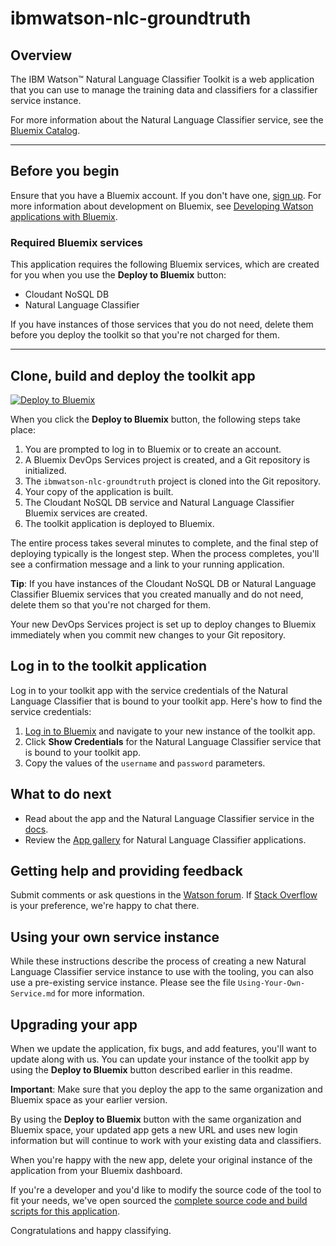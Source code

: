 # ibmwatson-nlc-groundtruth

## Overview

The IBM Watson&trade; Natural Language Classifier Toolkit is a web application that you can use to manage the training data and classifiers for a classifier service instance. 

For more information about the Natural Language Classifier service, see the [Bluemix Catalog](https://console.ng.bluemix.net/catalog/natural-language-classifier/).


***

## Before you begin
Ensure that you have a Bluemix account. If you don't have one, [sign up](https://apps.admin.ibmcloud.com/manage/trial/bluemix.html?cm_mmc=WatsonDeveloperCloud-_-LandingSiteGetStarted-_-x-_-CreateAnAccountOnBluemixCLI). For more information about development on Bluemix, see [Developing Watson applications with Bluemix](http://www.ibm.com/smarterplanet/us/en/ibmwatson/developercloud/doc/getting_started/gs-bluemix.shtml).
  

### Required Bluemix services
This application requires the following Bluemix services, which are created for you when you use the **Deploy to Bluemix** button: 

- Cloudant NoSQL DB
- Natural Language Classifier

If you have instances of those services that you do not need, delete them before you deploy the toolkit so that you're not charged for them.


***


## Clone, build and deploy the toolkit app

[![Deploy to Bluemix](https://bluemix.net/deploy/button.png)](https://bluemix.net/deploy)

When you click the **Deploy to Bluemix** button, the following steps take place:

1. You are prompted to log in to Bluemix or to create an account.
2. A Bluemix DevOps Services project is created, and a Git repository is initialized.
3. The `ibmwatson-nlc-groundtruth` project is cloned into the Git repository.
4. Your copy of the application is built.
5. The Cloudant NoSQL DB service and Natural Language Classifier Bluemix services are created.
6. The toolkit application is deployed to Bluemix.

The entire process takes several minutes to complete, and the final step of deploying typically is the longest step. When the process completes, you'll see a confirmation message and a link to your running application. 

**Tip**: If you have instances of the Cloudant NoSQL DB or Natural Language Classifier Bluemix services that you created manually and do not need, delete them so that you're not charged for them.

Your new DevOps Services project is set up to deploy changes to Bluemix immediately when you commit new changes to your Git repository.


## Log in to the toolkit application

Log in to your toolkit app with the service credentials of the Natural Language Classifier that is bound to your toolkit app. Here's how to find the service credentials: 

1. [Log in to Bluemix](https://console.ng.bluemix.net/) and navigate to your new instance of the toolkit app.
2. Click **Show Credentials** for the Natural Language Classifier service that is bound to your toolkit app.
3. Copy the values of the `username` and `password` parameters.


## What to do next

- Read about the app and the Natural Language Classifier service in the [docs](http://www.ibm.com/smarterplanet/us/en/ibmwatson/developercloud/doc/nl-classifier/tool_overview.shtml). 
- Review the [App gallery](http://www.ibm.com/smarterplanet/us/en/ibmwatson/developercloud/gallery.html) for Natural Language Classifier applications.


## Getting help and providing feedback

Submit comments or ask questions in the [Watson forum](https://developer.ibm.com/answers/smartspace/watson/). If [Stack Overflow](http://stackoverflow.com/questions/tagged/ibm-watson) is your preference, we're happy to chat there.

## Using your own service instance

While these instructions describe the process of creating a new Natural Language Classifier service instance to use with the tooling, you can also use a pre-existing service instance. Please see the file `Using-Your-Own-Service.md` for more information.

## Upgrading your app

When we update the application, fix bugs, and add features, you'll want to update along with us. You can update your instance of the toolkit app by using the **Deploy to Bluemix** button described earlier in this readme. 

**Important**: Make sure that you deploy the app to the same organization and Bluemix space as your earlier version. 

By using the **Deploy to Bluemix** button with the same organization and Bluemix space, your updated app gets a new URL and uses new login information but will continue to work with your existing data and classifiers. 

When you're happy with the new app, delete your original instance of the application from your Bluemix dashboard.

If you're a developer and you'd like to modify the source code of the tool to fit your needs, we've open sourced the [complete source code and build scripts for this application](https://hub.jazz.net/project/wdctools/ibmwatson-nlc-groundtruth-dev/overview).

Congratulations and happy classifying.

